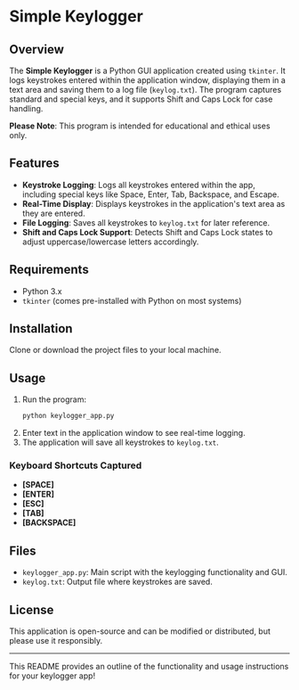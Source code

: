 
# Simple Keylogger

## Overview
The **Simple Keylogger** is a Python GUI application created using `tkinter`. It logs keystrokes entered within the application window, displaying them in a text area and saving them to a log file (`keylog.txt`). The program captures standard and special keys, and it supports Shift and Caps Lock for case handling.

**Please Note**: This program is intended for educational and ethical uses only.

## Features
- **Keystroke Logging**: Logs all keystrokes entered within the app, including special keys like Space, Enter, Tab, Backspace, and Escape.
- **Real-Time Display**: Displays keystrokes in the application's text area as they are entered.
- **File Logging**: Saves all keystrokes to `keylog.txt` for later reference.
- **Shift and Caps Lock Support**: Detects Shift and Caps Lock states to adjust uppercase/lowercase letters accordingly.

## Requirements
- Python 3.x
- `tkinter` (comes pre-installed with Python on most systems)

## Installation
Clone or download the project files to your local machine.

## Usage
1. Run the program:
   ```bash
   python keylogger_app.py
   ```
2. Enter text in the application window to see real-time logging.
3. The application will save all keystrokes to `keylog.txt`.

### Keyboard Shortcuts Captured
- **[SPACE]**
- **[ENTER]**
- **[ESC]**
- **[TAB]**
- **[BACKSPACE]**

## Files
- `keylogger_app.py`: Main script with the keylogging functionality and GUI.
- `keylog.txt`: Output file where keystrokes are saved.

## License
This application is open-source and can be modified or distributed, but please use it responsibly.

---

This README provides an outline of the functionality and usage instructions for your keylogger app!
